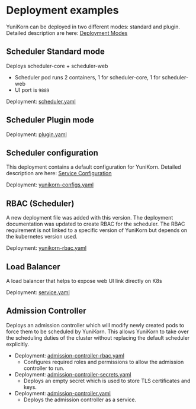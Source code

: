 <!--
* Licensed to the Apache Software Foundation (ASF) under one
* or more contributor license agreements.  See the NOTICE file
* distributed with this work for additional information
* regarding copyright ownership.  The ASF licenses this file
* to you under the Apache License, Version 2.0 (the
* "License"); you may not use this file except in compliance
* with the License.  You may obtain a copy of the License at
*
*      http://www.apache.org/licenses/LICENSE-2.0
*
* Unless required by applicable law or agreed to in writing, software
* distributed under the License is distributed on an "AS IS" BASIS,
* WITHOUT WARRANTIES OR CONDITIONS OF ANY KIND, either express or implied.
* See the License for the specific language governing permissions and
* limitations under the License.
-->

# Deployment examples

YuniKorn can be deployed in two different modes: standard and plugin.
Detailed description are here: [Deployment Modes](https://yunikorn.apache.org/docs/next/user_guide/deployment_modes)

## Scheduler Standard mode

Deploys scheduler-core + scheduler-web

* Scheduler pod runs 2 containers, 1 for scheduler-core, 1 for scheduler-web
* UI port is `9889`

Deployment: [scheduler.yaml](scheduler.yaml)

## Scheduler Plugin mode

Deployment: [plugin.yaml](plugin.yaml)

## Scheduler configuration

This deployment contains a default configuration for YuniKorn.
Detailed description are here: [Service Configuration](https://yunikorn.apache.org/docs/next/user_guide/service_config)

Deployment: [yunikorn-configs.yaml](yunikorn-configs.yaml)

## RBAC (Scheduler)

A new deployment file was added with this version. The deployment documentation was updated to create RBAC for the scheduler.
The RBAC requirement is not linked to a specific version of YuniKorn but depends on the kubernetes version used. 
  
Deployment: [yunikorn-rbac.yaml](yunikorn-rbac.yaml)

## Load Balancer

A load balancer that helps to expose web UI link directly on K8s

Deployment: [service.yaml](service.yaml)

## Admission Controller

Deploys an admission controller which will modify newly created pods to force them to be scheduled by YuniKorn. This
allows YuniKorn to take over the scheduling duties of the cluster without replacing the default scheduler explicitly.

* Deployment: [admission-controller-rbac.yaml](admission-controller-rbac.yaml)
  * Configures required roles and permissions to allow the admission controller to run.
* Deployment: [admission-controller-secrets.yaml](admission-controller-secrets.yaml) 
  * Deploys an empty secret which is used to store TLS certificates and keys.
* Deployment: [admission-controller.yaml](admission-controller.yaml)
  * Deploys the admission controller as a service. 

